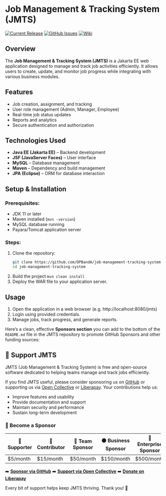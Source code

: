 # Job Management & Tracking System (JMTS)

[![Current Release](https://img.shields.io/badge/release-latest-green.svg)](https://github.com/DPBandA/job-management-tracking-system/releases/latest)
[![GitHub Issues](https://img.shields.io/github/issues/dpbanda/job-management-tracking-system.svg)](https://github.com/dpbanda/job-management-tracking-system/issues)
[![Wiki](https://img.shields.io/badge/documentation-wiki-green.svg)](https://github.com/DPBandA/job-management-tracking-system/wiki)

## Overview
The **Job Management & Tracking System (JMTS)** is a Jakarta EE web application designed 
to manage and track job activities efficiently. It allows users to create, update, 
and monitor job progress while integrating with various business modules.

## Features
- Job creation, assignment, and tracking
- User role management (Admin, Manager, Employee)
- Real-time job status updates
- Reports and analytics
- Secure authentication and authorization

## Technologies Used
- **Java EE (Jakarta EE)** – Backend development
- **JSF (JavaServer Faces)** – User interface
- **MySQL** – Database management
- **Maven** – Dependency and build management
- **JPA (Eclipse)** – ORM for database interaction

## Setup & Installation
### Prerequisites:
- JDK 11 or later
- Maven installed (`mvn -version`)
- MySQL database running
- Payara/Tomcat application server

### Steps:
1. Clone the repository:
   ```sh
   git clone https://github.com/DPBandA/job-management-tracking-system.git
   cd job-management-tracking-system
2. Build the project
   `mvn clean install`
3. Deploy the WAR file to your application server.

## Usage
1. Open the application in a web browser (e.g. http://localhost:8080/jmts)
2. Login using provided credentials.
3. Manage jobs, track progress, and generate reports.

Here’s a clean, effective **Sponsors section** you can add to the bottom of the `README.md` file in the JMTS repository to promote GitHub Sponsors and other funding sources:

## 💖 Support JMTS

JMTS (Job Management & Tracking System) is free and open-source software dedicated to helping teams manage and track jobs efficiently.

If you find JMTS useful, please consider sponsoring us on [GitHub](https://github.com/sponsors/DPBandA) or supporting us via [Open Collective](https://opencollective.com/jmts) or [Liberapay](https://liberapay.com/jmts). Your contributions help us:

* Improve features and usability
* Provide documentation and support
* Maintain security and performance
* Sustain long-term development

### 🙏 Become a Sponsor

| 💚 Supporter | 💙 Contributor | 💜 Team Sponsor | 🟠 Business Sponsor | 🔷 Enterprise Sponsor |
| ------------ | -------------- | --------------- | ------------------- | --------------------- |
| \$5/month    | \$15/month     | \$50/month      | \$150/month         | \$500/month           |

➡️ [**Sponsor via GitHub**](https://github.com/sponsors/DPBandA)
➡️ [**Support via Open Collective**](https://opencollective.com/jmts)
➡️ [**Donate on Liberapay**](https://liberapay.com/jmts)

Every bit of support helps keep JMTS thriving. Thank you! 💫
